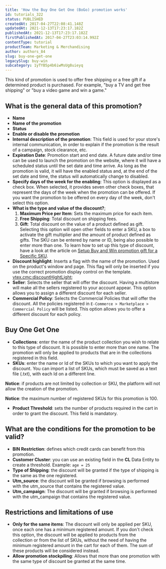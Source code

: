 ```yaml
---
title: 'How the Buy One Get One (BoGo) promotion works'
id: tutorials_322
status: PUBLISHED
createdAt: 2017-04-27T22:08:41.148Z
updatedAt: 2021-12-13T17:23:17.182Z
publishedAt: 2021-12-13T17:23:17.182Z
firstPublishedAt: 2017-04-27T23:03:14.992Z
contentType: tutorial
productTeam: Marketing & Merchandising
author: authors_84
slug: buy-one-get-one
legacySlug: buy-win
subcategory: 1yTYB5p4b6iwMsUg8uieyq
---
```


This kind of promotion is used to offer free shipping or a free gift if a determined product is purchased. For example, "buy a TV and get free shipping" or "buy a video game and win a game."

## What is the general data of this promotion?

- __Name__
- __Name of the promotion__
- __Status__
- __Enable or disable the promotion__
- __Internal description of the promotion__: This field is used for your store's internal communication, in order to explain if the promotion is the result of a campaign, stock clearance, etc.
- __Expiration Date__: Promotion start and end date. A future date and/or time can be used to launch the promotion on the website, where it will have a scheduled status until the set date and time arrive. As long as the promotion is valid, it will have the enabled status and, at the end of the set date and time, the status will automatically change to disabled.
- __Specify days of the week for the enabling__: This option is displayed as a check box. When selected, it provides seven other check boxes, that represent the days of the week when the promotion can be offered. If you want the promotion to be offered on every day of the week, don't select this option.
- __What is the type and value of the discount?__; 
  1. __Maximum Price per Item__: Sets the maximum price for each item.
  2. __Free Shipping__: Total discount on shipping fees.
  3. __Gift__: Total discount on the value of a product defined as gift. Selecting this option will open other fields to enter a SKU, a box to activate the gift multiplier and the amount of product defined as gifts. The SKU can be entered by name or ID, being also possible to enter more than one. 
To learn how to set up this type of discount, have a look at the article on [Setup Buy and Win promotion gift for a Specific SKU](/en/tutorial/how-to-set-a-buy-and-win-promotion-gift-for-a-specific-sku).
- __Discount highlight__: Inserts a flag with the name of the promotion. Used on the product's window and page. This flag will only be inserted if you use the correct promotion display control on the template. <vtex.cmc:discountHightLight>;
- __Seller__: Selects the seller that will offer the discount. Having a multistore will make all the sellers registered to your account appear. This option allows you to assign a different discount for each seller.
- __Commercial Policy__: Selects the Commercial Policies that will offer the discount. All the policies registered in `E-Commerce > Marketplace > Commercial Policy` will be listed. This option allows you to offer a different discount for each policy.

## Buy One Get One

- __Collections__: enter the name of the product collection you wish to relate to this type of discount. It is possible to enter more than one name. The promotion will only be applied to products that are in the collections registered in this field.
- __SKUs__: enter the name or Id of the SKUs to which you want to apply the discount. You can import a list of SKUs, which must be saved as a text file (.txt), with each Id on a different line. 

__Notice__: if products are not limited by collection or SKU, the platform will not allow the creation of the promotion.

__Notice__: the maximum number of registered SKUs for this promotion is 100.

- __Product Threshold__: sets the number of products required in the cart in order to grant the discount. This field is mandatory.

## What are the conditions for the promotion to be valid?

- __BIN Restriction__: defines which credit cards can benefit from this promotion.
- __Customer Cluster__: you can use an existing field in the __CL__ Data Entity to create a threshold. Example: `age = 25`
- __Type of Shipping__: the discount will be granted if the type of shipping is the same as the one registered.
- __Utm\_source__: the discount will be granted if browsing is performed with the utm\_source that contains the registered value.
- __Utm\_campaign__: The discount will be granted if browsing is performed with the utm\_campaign that contains the registered value.

## Restrictions and limitations of use

- __Only for the same items__: The discount will only be applied per SKU, once each one has a minimum registered amount. If you don't check this option, the discount will be applied to products from the collection or from the list of SKUs, without the need of having the minimum registered amount in the cart for each of them. The sum of these products will be considered instead.
- __Allow promotion stockpiling__: Allows that more than one promotion with the same type of discount be granted at the same time.
